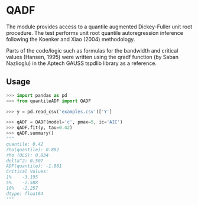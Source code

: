 # QADF
The module provides access to a quantile augmented Dickey-Fuller unit root procedure. The test performs unit root quantile autoregression inference following the Koenker and Xiao (2004) methodology.

Parts of the code/logic such as formulas for the bandwidth and critical values (Hansen, 1995) were written using the qradf function (by Saban Nazlioglu) in the Aptech GAUSS tspdlib library as a reference.
 
## Usage
```Python
>>> import pandas as pd
>>> from quantileADF import QADF

>>> y = pd.read_csv('examples.csv')['Y']

>>> qADF = QADF(model='c', pmax=5, ic='AIC')
>>> qADF.fit(y, tau=0.42)
>>> qADF.summary()
"""
quantile: 0.42
rho(quantile): 0.892
rho (OLS): 0.834
delta^2: 0.507
ADF(quantile): -1.881
Critical Values:
1%    -3.195
5%    -2.588
10%   -2.257
dtype: float64
"""
```


